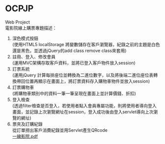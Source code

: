# OCPJP  
Web Project  
電影院線上購票專題描述：  
1.	深色模式按鈕  
(使用HTML5 localStorage 將變數儲存在客戶瀏覽器，紀錄之前的主題是白色還是黑色，並透過jQuery的add class remove class來套用)  
2.	註冊、登入、修改會員    
(運用MVC架構存取客戶資料，並將已登入客戶物件放入session)  
3.	訂票系統    
(運用jQuery 計算每排座位並轉換為二進位數字，以及將後端二進位座位表轉換帶回位置再顯示在畫面上，將訂票資料存入購物車物件並放入session)  
4.	訂票購物車  
   (將購物車類別中的資料一筆一筆呈現在畫面上並計算價錢、折扣)   
5.	登入檢查  
(透過filter檢查是否登入，若使用者點入會員專屬功能，則將使用者導向登入畫面，並記錄上次瀏覽網址在session，登入成功後由登入servlet導向上次瀏覽的網址)  
6.	票夾及訂購紀錄  
從訂單撈出客戶消費紀錄並用Servlet產生QRcode  
[一線影院.pdf](https://github.com/tim12367/OCPJP/files/11068622/default.pdf)
